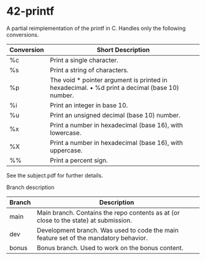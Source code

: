 # 42-printf

A partial reimplementation of the printf in C. Handles only the following conversions.

| Conversion | Short Description                                                                             |
|------------|-----------------------------------------------------------------------------------------------|
| %c         | Print a single character.                                                                     |
| %s         | Print a string of characters.                                                                 |
| %p         | The void * pointer argument is printed in hexadecimal. • %d print a decimal (base 10) number. |
| %i         | Print an integer in base 10.                                                                  |
| %u         | Print an unsigned decimal (base 10) number.                                                   |
| %x         | Print a number in hexadecimal (base 16), with lowercase.                                      |
| %X         | Print a number in hexadecimal (base 16), with uppercase.                                      |
| %%         | Print a percent sign.                                                                         |

See the subject.pdf for further details.

Branch description

| Branch | Description                                                                          |
|--------|--------------------------------------------------------------------------------------|
| main   | Main branch. Contains the repo contents as at (or close to the state) at submission. |
| dev    | Development branch. Was used to code the main feature set of the mandatory behavior. |
| bonus  | Bonus branch. Used to work on the bonus content.                                     |
